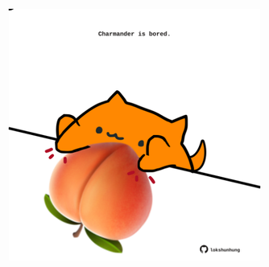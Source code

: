 <!-- built at 27/06/2022, 23:00:57 UTC -->
<p align="center">
  <img width="500" height="500" src="./ReadmeImage.svg">
</p>

